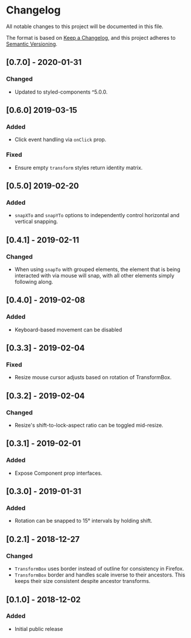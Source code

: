 # Changelog

All notable changes to this project will be documented in this file.

The format is based on [Keep a Changelog](https://keepachangelog.com/en/1.0.0/),
and this project adheres to [Semantic Versioning](https://semver.org/spec/v2.0.0.html).

## [0.7.0] - 2020-01-31
### Changed
- Updated to styled-components ^5.0.0.

## [0.6.0] 2019-03-15
### Added
- Click event handling via `onClick` prop.

### Fixed
- Ensure empty `transform` styles return identity matrix.

## [0.5.0] 2019-02-20
### Added
- `snapXTo` and `snapYTo` options to independently control
  horizontal and vertical snapping.

## [0.4.1] - 2019-02-11
### Changed
- When using `snapTo` with grouped elements, the element that is being
  interacted with via mouse will snap, with all other elements simply
  following along.

## [0.4.0] - 2019-02-08
### Added
- Keyboard-based movement can be disabled

## [0.3.3] - 2019-02-04
### Fixed
- Resize mouse cursor adjusts based on rotation of TransformBox.

## [0.3.2] - 2019-02-04
### Changed
- Resize's shift-to-lock-aspect ratio can be toggled mid-resize.

## [0.3.1] - 2019-02-01
### Added
- Expose Component prop interfaces.

## [0.3.0] - 2019-01-31
### Added
- Rotation can be snapped to 15° intervals by holding shift.

## [0.2.1] - 2018-12-27
### Changed
- `TransformBox` uses border instead of outline for consistency in Firefox.
- `TransformBox` border and handles scale inverse to their ancestors.
  This keeps their size consistent despite ancestor transforms.

## [0.1.0] - 2018-12-02
### Added
- Initial public release

